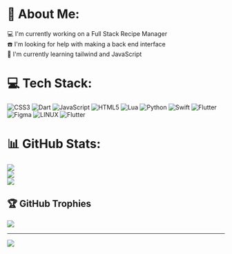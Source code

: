 # 💫 About Me:
💻 I'm currently working on a Full Stack Recipe Manager <br>☎️ I'm looking for help with making a back end interface<br>💎 I'm currently learning tailwind and JavaScript 


# 💻 Tech Stack:
![CSS3](https://img.shields.io/badge/css3-%231572B6.svg?style=for-the-badge&logo=css3&logoColor=white) ![Dart](https://img.shields.io/badge/dart-%230175C2.svg?style=for-the-badge&logo=dart&logoColor=white) ![JavaScript](https://img.shields.io/badge/javascript-%23323330.svg?style=for-the-badge&logo=javascript&logoColor=%23F7DF1E) ![HTML5](https://img.shields.io/badge/html5-%23E34F26.svg?style=for-the-badge&logo=html5&logoColor=white) ![Lua](https://img.shields.io/badge/lua-%232C2D72.svg?style=for-the-badge&logo=lua&logoColor=white) ![Python](https://img.shields.io/badge/python-3670A0?style=for-the-badge&logo=python&logoColor=ffdd54) ![Swift](https://img.shields.io/badge/swift-F54A2A?style=for-the-badge&logo=swift&logoColor=white) ![Flutter](https://img.shields.io/badge/Flutter-%2302569B.svg?style=for-the-badge&logo=Flutter&logoColor=white) 	![Figma](https://img.shields.io/badge/figma-%23F24E1E.svg?style=for-the-badge&logo=figma&logoColor=white) ![LINUX](https://img.shields.io/badge/Linux-FCC624?style=for-the-badge&logo=linux&logoColor=black) ![Flutter](https://img.shields.io/badge/Flutter-%2302569B.svg?style=for-the-badge&logo=Flutter&logoColor=white)
# 📊 GitHub Stats:
![](https://github-readme-stats.vercel.app/api?username=rikasucksatprogramming&theme=dark&hide_border=false&include_all_commits=true&count_private=false)<br/>
![](https://github-readme-streak-stats.herokuapp.com/?user=rikasucksatprogramming&theme=dark&hide_border=false)<br/>
![](https://github-readme-stats.vercel.app/api/top-langs/?username=rikasucksatprogramming&theme=dark&hide_border=false&include_all_commits=true&count_private=false&layout=compact)

## 🏆 GitHub Trophies
![](https://github-profile-trophy.vercel.app/?username=rikasucksatprogramming&theme=discord&no-frame=false&no-bg=false&margin-w=4)

---
[![](https://visitcount.itsvg.in/api?id=rikasucksatprogramming&icon=2&color=4)](https://visitcount.itsvg.in)

<!-- Proudly created with GPRM ( https://gprm.itsvg.in ) -->
